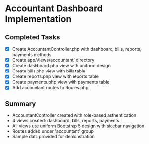 # Accountant Dashboard Implementation

## Completed Tasks
- [x] Create AccountantController.php with dashboard, bills, reports, payments methods
- [x] Create app/Views/accountant/ directory
- [x] Create dashboard.php view with uniform design
- [x] Create bills.php view with bills table
- [x] Create reports.php view with reports table
- [x] Create payments.php view with payments table
- [x] Add accountant routes to Routes.php

## Summary
- AccountantController created with role-based authentication
- 4 views created: dashboard, bills, reports, payments
- All views use uniform Bootstrap 5 design with sidebar navigation
- Routes added under 'accountant' group
- Sample data provided for demonstration
